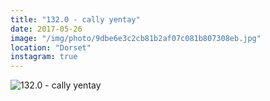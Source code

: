 ```yaml
---
title: "132.0 - cally yentay"
date: 2017-05-26
image: "/img/photo/9dbe6e3c2cb81b2af07c081b807308eb.jpg"
location: "Dorset"
instagram: true
---
```


![132.0 - cally yentay](/img/photo/9dbe6e3c2cb81b2af07c081b807308eb.jpg)
